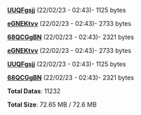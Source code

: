 [**UUQFgsjj**](/data/UUQFgsjj.txt) (22/02/23 - 02:43)- 1125 bytes

[**eGNEKtvv**](/data/eGNEKtvv.txt) (22/02/23 - 02:43)- 2733 bytes

[**68QCGgBN**](/data/68QCGgBN.txt) (22/02/23 - 02:43)- 2321 bytes

[**eGNEKtvv**](/data/eGNEKtvv.txt) (22/02/23 - 02:43)- 2733 bytes

[**UUQFgsjj**](/data/UUQFgsjj.txt) (22/02/23 - 02:43)- 1125 bytes

[**68QCGgBN**](/data/68QCGgBN.txt) (22/02/23 - 02:43)- 2321 bytes

**Total Datas**: 11232

**Total Size**: 72.65 MB / 72.6 MB